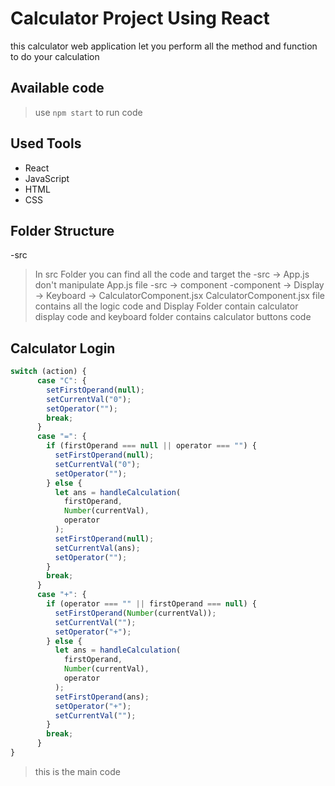 # Calculator Project Using React

this calculator web application let you perform all the method and function to do your calculation 

## Available code

>use `npm start` to run code

## Used Tools

- React
- JavaScript
- HTML
- CSS

## Folder Structure
-src
>In src Folder you can find all the code and target the
-src -> App.js
>don't manipulate App.js file 
-src -> component
-component -> Display -> Keyboard -> CalculatorComponent.jsx
>CalculatorComponent.jsx file contains all the logic code and Display Folder contain calculator display code  and keyboard folder contains calculator buttons code

## Calculator Login

```js
switch (action) {
      case "C": {
        setFirstOperand(null);
        setCurrentVal("0");
        setOperator("");
        break;
      }
      case "=": {
        if (firstOperand === null || operator === "") {
          setFirstOperand(null);
          setCurrentVal("0");
          setOperator("");
        } else {
          let ans = handleCalculation(
            firstOperand,
            Number(currentVal),
            operator
          );
          setFirstOperand(null);
          setCurrentVal(ans);
          setOperator("");
        }
        break;
      }
      case "+": {
        if (operator === "" || firstOperand === null) {
          setFirstOperand(Number(currentVal));
          setCurrentVal("");
          setOperator("+");
        } else {
          let ans = handleCalculation(
            firstOperand,
            Number(currentVal),
            operator
          );
          setFirstOperand(ans);
          setOperator("+");
          setCurrentVal("");
        }
        break;
      }
}
```
>this is the main code 




